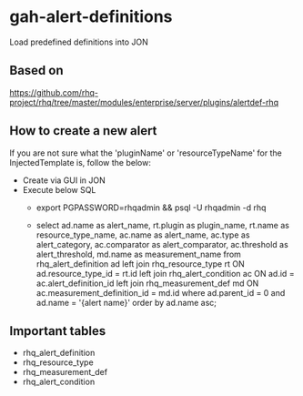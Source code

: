 # gah-alert-definitions
Load predefined definitions into JON

## Based on
https://github.com/rhq-project/rhq/tree/master/modules/enterprise/server/plugins/alertdef-rhq

## How to create a new alert
If you are not sure what the 'pluginName' or 'resourceTypeName' for the InjectedTemplate is, follow the below:
- Create via GUI in JON
- Execute below SQL
  - export PGPASSWORD=rhqadmin && psql -U rhqadmin -d rhq

  - select ad.name as alert_name, rt.plugin as plugin_name, rt.name as resource_type_name,
    ac.name as alert_name, ac.type as alert_category, ac.comparator as alert_comparator, ac.threshold as alert_threshold, md.name as measurement_name
    from rhq_alert_definition ad
    left join rhq_resource_type rt ON ad.resource_type_id = rt.id
    left join rhq_alert_condition ac ON ad.id = ac.alert_definition_id
    left join rhq_measurement_def md ON ac.measurement_definition_id = md.id
    where ad.parent_id = 0 and ad.name = '{alert name}'
    order by ad.name asc;

## Important tables
- rhq_alert_definition
- rhq_resource_type
- rhq_measurement_def
- rhq_alert_condition
